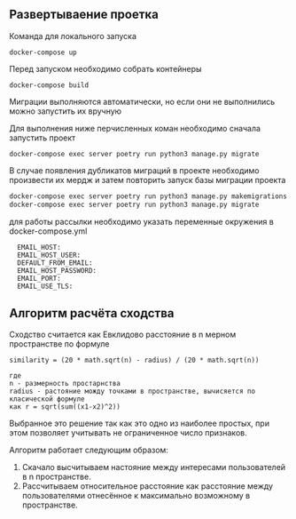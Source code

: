 ## Развертываение проетка

Команда для локального запуска 
```
docker-compose up 
```

Перед запуском  необходимо собрать контейнеры

```
docker-compose build
```

Миграции выполняются автоматически, но если они не выполнились можно запустить их вручную

Для выполнения ниже перчисленных коман необходимо сначала запустить проект
```
docker-compose exec server poetry run python3 manage.py migrate
```

В случае появления дубликатов миграций в проекте необходимо произвести их мердж и затем повторить запуск базы миграции проекта

```bash
docker-compose exec server poetry run python3 manage.py makemigrations --merge
docker-compose exec server poetry run python3 manage.py migrate
```

для работы рассылки необходимо указать переменные окружения в docker-compose.yml
      
      EMAIL_HOST: 
      EMAIL_HOST_USER: 
      DEFAULT_FROM_EMAIL: 
      EMAIL_HOST_PASSWORD: 
      EMAIL_PORT: 
      EMAIL_USE_TLS: 


## Алгоритм расчёта сходства

Сходство считается как Евклидово расстояние в n мерном пространстве по формуле

    similarity = (20 * math.sqrt(n) - radius) / (20 * math.sqrt(n))
    
    где 
    n - размерность простарнства
    radius - растояние можду точками в пространстве, вычисяется по класической формуле 
    как r = sqrt(sum((x1-x2)^2))
    
Выбранное это решение так как это одно из наиболее простых, при этом позволяет учитывать не ограниченное число признаков.

Алгоритм работает следующим образом:
1. Скачало высчитываем настояние между интересами пользователей в n пространстве.
2. Рассчитываем относительное расстояние как расстояние между пользователями отнесённое к максимально возможному в пространстве.

